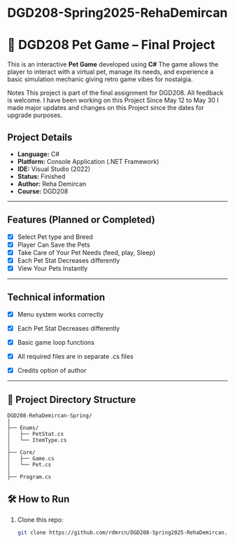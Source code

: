 # DGD208-Spring2025-RehaDemircan
# 🐾 DGD208 Pet Game – Final Project
This is an interactive **Pet Game** developed using **C#** The game allows the player to interact with a virtual pet, manage its needs, and experience a basic simulation mechanic giving retro game vibes for nostalgia.

 Notes
This project is part of the final assignment for DGD208. All feedback is welcome.
I have been working on this Project Since May 12 to May 30 
I made major updates and changes on this Project since the dates for upgrade purposes. 

## Project Details
- **Language:** C#  
- **Platform:** Console Application (.NET Framework)
- **IDE:** Visual Studio (2022)  
- **Status:** Finished 
- **Author:** Reha Demircan  
- **Course:** DGD208
---
## Features (Planned or Completed)
- [x] Select Pet type and Breed
- [x] Player Can Save the Pets
- [x] Take Care of Your Pet Needs (feed, play, Sleep)
- [x] Each Pet Stat Decreases differently 
- [x] View Your Pets Instantly 

---
## Technical information
- [x] Menu system works correctly
- [x] Each Pet Stat Decreases differently 
- [x] Basic game loop functions
- [x] All required files are in separate .cs files
- [x] Credits option of author

      
---
## 📁 Project Directory Structure

```
DGD208-RehaDemircan-Spring/
│
├── Enums/
│   ├── PetStat.cs
│   └── ItemType.cs
│
├── Core/
│   ├── Game.cs
│   └── Pet.cs
│
├── Program.cs    
```
## 🛠️ How to Run

1. Clone this repo:
   ```bash
   git clone https://github.com/rdmrcn/DGD208-Spring2025-RehaDemircan.git
